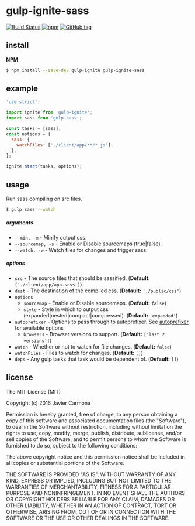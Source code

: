 # gulp-ignite-sass

[![Build Status](https://travis-ci.org/jscarmona/gulp-ignite-sass.svg?branch=master)](https://travis-ci.org/jscarmona/gulp-ignite-sass)
[![npm](https://img.shields.io/npm/dt/gulp-ignite-sass.svg?maxAge=2592000)]()
[![GitHub tag](https://img.shields.io/github/release/jscarmona/gulp-ignite-sass.svg?maxAge=2592000)]()

## install

**NPM**

```bash
$ npm install --save-dev gulp-ignite gulp-ignite-sass
```

## example

```js
'use strict';

import ignite from 'gulp-ignite';
import sass from 'gulp-sass';

const tasks = [sass];
const options = {
  sass: {
    watchFiles: ['./client/app/**/*.js'],
  },
};

ignite.start(tasks, options);

```

## usage

Run sass compiling on src files.

```bash
$ gulp sass --watch
```

##### arguments
- `--min, -m` - Minify output css.
- `--sourcemap, -s` - Enable or Disable sourcemaps (true|false).
- `--watch, -w` - Watch files for changes and trigger sass.

##### options
- `src` - The source files that should be sassified. (**Default:** `['./client/app/app.scss']`)
- `dest` - The destination of the compiled css. (**Default:** `'./public/css'`)
- `options`
  - `sourcemap` - Enable or Disable sourcemaps. (**Default:** `false`)
  - `style` - Style in which to output css (expanded|nested|compact|compressed). (**Default:** `'expanded'`)
- `autoprefixer` - Options to pass through to autoprefixer. See [autoprefixer](https://github.com/postcss/autoprefixer#options) for available options
  - `browsers` - Browser versions to support. (**Default:** `['last 2 versions']`)
- `watch` - Whether or not to watch for file changes. (**Default:** `false`)
- `watchFiles` - Files to watch for changes. (**Default:** `[]`)
- `deps` - Any gulp tasks that task would be dependent of. (**Default:** `[]`)

## license

The MIT License (MIT)

Copyright (c) 2016 Javier Carmona

Permission is hereby granted, free of charge, to any person obtaining a copy
of this software and associated documentation files (the "Software"), to deal
in the Software without restriction, including without limitation the rights
to use, copy, modify, merge, publish, distribute, sublicense, and/or sell
copies of the Software, and to permit persons to whom the Software is
furnished to do so, subject to the following conditions:

The above copyright notice and this permission notice shall be included in
all copies or substantial portions of the Software.

THE SOFTWARE IS PROVIDED "AS IS", WITHOUT WARRANTY OF ANY KIND, EXPRESS OR
IMPLIED, INCLUDING BUT NOT LIMITED TO THE WARRANTIES OF MERCHANTABILITY,
FITNESS FOR A PARTICULAR PURPOSE AND NONINFRINGEMENT. IN NO EVENT SHALL THE
AUTHORS OR COPYRIGHT HOLDERS BE LIABLE FOR ANY CLAIM, DAMAGES OR OTHER
LIABILITY, WHETHER IN AN ACTION OF CONTRACT, TORT OR OTHERWISE, ARISING FROM,
OUT OF OR IN CONNECTION WITH THE SOFTWARE OR THE USE OR OTHER DEALINGS IN
THE SOFTWARE.
